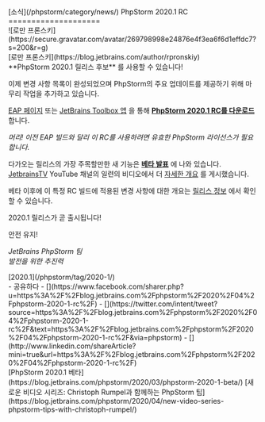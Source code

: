 <div class="content">[소식](/phpstorm/category/news/) PhpStorm 2020.1 RC 
====================

<div class="post-info">![로만 프론스키](https://secure.gravatar.com/avatar/269798998e24876e4f3ea6f6d1effdc7?s=200&r=g)<div class="post-info__text"> [로만 프론스키](https://blog.jetbrains.com/author/rpronskiy) <time class="publish-date" data-day="02" data-month="04" data-year="2020" datetime="2020-04-02"></time></div></div> **PhpStorm 2020.1 릴리스 후보** 를 사용할 수 있습니다!

 이제 변경 사항 목록이 완성되었으며 PhpStorm의 주요 업데이트를 제공하기 위해 마무리 작업을 추가하고 있습니다.

 [EAP 페이지](https://www.jetbrains.com/phpstorm/nextversion/) 또는 [JetBrains Toolbox 앱](https://www.jetbrains.com/toolbox/app/) 을 통해 [**PhpStorm 2020.1 RC를 다운로드**](https://www.jetbrains.com/phpstorm/nextversion/) 합니다.

 *머리! 이전 EAP 빌드와 달리 이 RC를 사용하려면 유효한 PhpStorm 라이선스가 필요합니다.*

 다가오는 릴리스의 가장 주목할만한 새 기능은 [**베타 발표**](https://blog.jetbrains.com/phpstorm/2020/03/phpstorm-2020-1-beta/) 에 나와 있습니다. [JetbrainsTV](https://www.youtube.com/user/JetBrainsTV/videos) YouTube 채널의 일련의 비디오에서 더 [자세한 개요](https://youtu.be/OtQuAr3n87c?list=PLQ176FUIyIUb7qSArPCxOkIGX-cqdfoBx) 를 게시했습니다.

 베타 이후에 이 특정 RC 빌드에 적용된 변경 사항에 대한 개요는 [릴리스 정보](https://confluence.jetbrains.com/display/PhpStorm/PhpStorm%2B201.6668.78%2BRelease%2BNotes) 에서 확인할 수 있습니다.

 2020.1 릴리스가 곧 출시됩니다!

 안전 유지!

 *JetBrains PhpStorm 팀*  
 *발전을 위한 추진력*

<div class="content__row"><div class="tag-list"> [2020.1](/phpstorm/tag/2020-1/)</div>- <span>공유하다</span>
- [](https://www.facebook.com/sharer.php?u=https%3A%2F%2Fblog.jetbrains.com%2Fphpstorm%2F2020%2F04%2Fphpstorm-2020-1-rc%2F)
- [](https://twitter.com/intent/tweet?source=https%3A%2F%2Fblog.jetbrains.com%2Fphpstorm%2F2020%2F04%2Fphpstorm-2020-1-rc%2F&text=https%3A%2F%2Fblog.jetbrains.com%2Fphpstorm%2F2020%2F04%2Fphpstorm-2020-1-rc%2F&via=phpstorm)
- [](http://www.linkedin.com/shareArticle?mini=true&url=https%3A%2F%2Fblog.jetbrains.com%2Fphpstorm%2F2020%2F04%2Fphpstorm-2020-1-rc%2F)

</div><div class="content__pagination"> [PhpStorm 2020.1 베타](https://blog.jetbrains.com/phpstorm/2020/03/phpstorm-2020-1-beta/) [새로운 비디오 시리즈: Christoph Rumpel과 함께하는 PhpStorm 팁](https://blog.jetbrains.com/phpstorm/2020/04/new-video-series-phpstorm-tips-with-christoph-rumpel/)</div></div><div class="container comments-container"><div class="content"><div id="remark42"></div></div></div>